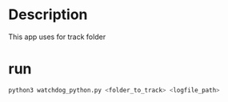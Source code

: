 # Description
This app uses for track folder

# run
```bash
python3 watchdog_python.py <folder_to_track> <logfile_path>
```

